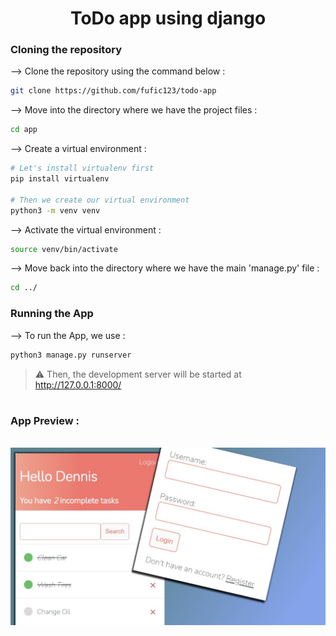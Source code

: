 <div align="center">

# ToDo app using django
</div>

### Cloning the repository

--> Clone the repository using the command below :
```bash
git clone https://github.com/fufic123/todo-app

```

--> Move into the directory where we have the project files : 
```bash
cd app

```

--> Create a virtual environment :
```bash
# Let's install virtualenv first
pip install virtualenv

# Then we create our virtual environment
python3 -m venv venv

```

--> Activate the virtual environment :
```bash
source venv/bin/activate

```

--> Move back into the directory where we have the main 'manage.py' file : 
```bash
cd ../

```

### Running the App

--> To run the App, we use :
```bash
python3 manage.py runserver

```

> ⚠ Then, the development server will be started at http://127.0.0.1:8000/

#

### App Preview :

<table width="100%"> 
<tr>
<br>
<img src="https://github.com/fufic123/projects-preview/blob/main/todo-app/Django%20To%20Do%20List%20App.jpg">  

</table>

